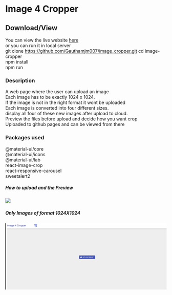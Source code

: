 # Image 4 Cropper

## Download/View

You can view the live website [here](http://Gauthamjm007.github.io/image_cropper) <br/>
or you can run it in local server <br/>
git clone https://github.com/Gauthamjm007/image_cropper.git
cd image-cropper<br/>
npm install <br/>
npm run <br/>

### Description

A web page where the user can upload an image<br/>
Each image has to be exactly 1024 x 1024.<br/>
If the image is not in the right format it wont be uploaded<br/>
Each image is converted into four different sizes.<br/>
display all four of these new images after upload to cloud.<br/>
Preview the files before upload and decide how you want crop<br/>
Uploaded to github pages and can be viewed from there<br/>

### Packages used

@material-ui/core<br/>
@material-ui/icons<br/>
@material-ui/lab<br/>
react-image-crop<br/>
react-responsive-carousel<br/>
sweetalert2<br/>

##### How to upload and the Preview

![](img-crop.gif)

##### Only Images of format 1024X1024

![](img-crop2.gif)
